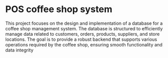 # POS coffee shop system
This project focuses on the design and implementation of a database for a coffee shop management system. The database is structured to efficiently manage data related to customers, orders, products, suppliers, and store locations. The goal is to provide a robust backend that supports various operations required by the coffee shop, ensuring smooth functionality and data integrity
